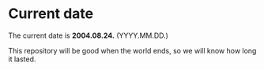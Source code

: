 # Current date

The current date is **2004.08.24.** (YYYY.MM.DD.)

This repository will be good when the world ends, so we will know how long it lasted.